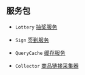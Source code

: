## 服务包

- `Lottery` [抽奖服务](Lottery/LotteryServiceProvider.php)

- `Sign` [签到服务](Sign/SignServiceProvider.php)

- `QueryCache` [缓存服务](QueryCache/Query/Builder.php)

- `Collector` [商品链接采集器](Collector/Adapter)
